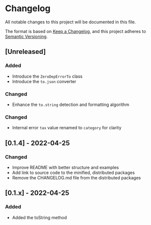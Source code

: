 # Changelog

All notable changes to this project will be documented in this file.

The format is based on [Keep a Changelog](https://keepachangelog.com/en/1.0.0/), and this project adheres to [Semantic Versioning](https://semver.org/spec/v2.0.0.html).

## [Unreleased]

### Added

- Introduce the `ZeroDepErrorTo` class
- Introduce the `to.json` converter

### Changed

- Enhance the `to.string` detection and formatting algorithm

### Changed

- Internal error `tax` value renamed to `category` for clarity

## [0.1.4] - 2022-04-25

### Changed

- Improve README with better structure and examples
- Add link to source code to the minified, distributed packages
- Remove the CHANGELOG.md file from the distributed packages

## [0.1.x] - 2022-04-25

### Added

- Added the toString method
